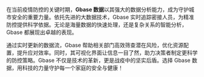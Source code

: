 在当前疫情防控的关键时期，**Gbase 数据**以其强大的数据分析能力，成为守护城市安全的重要力量。依托先进的大数据技术，Gbase 实时追踪密接人员，为精准防控提供科学依据。无论是海量数据的快速处理，还是复杂关系的智能分析，Gbase 都展现出卓越的表现。

通过实时更新的数据流，Gbase 帮助相关部门高效筛查潜在风险，优化资源配置，提升应对效率。同时，其可视化界面让信息一目了然，助力决策者制定更科学的防控策略。Gbase 不仅是技术的革新，更是战疫中的坚实后盾。选择 Gbase 数据，用科技的力量守护每一个家庭的安全与健康！